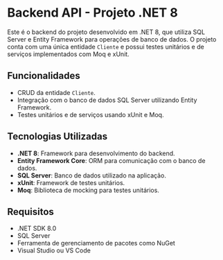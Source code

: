 # Backend API - Projeto .NET 8

Este é o backend do projeto desenvolvido em .NET 8, que utiliza SQL Server e Entity Framework para operações de banco de dados. O projeto conta com uma única entidade `Cliente` e possui testes unitários e de serviços implementados com Moq e xUnit.

## Funcionalidades

- CRUD da entidade `Cliente`.
- Integração com o banco de dados SQL Server utilizando Entity Framework.
- Testes unitários e de serviços usando xUnit e Moq.

## Tecnologias Utilizadas

- **.NET 8**: Framework para desenvolvimento do backend.
- **Entity Framework Core**: ORM para comunicação com o banco de dados.
- **SQL Server**: Banco de dados utilizado na aplicação.
- **xUnit**: Framework de testes unitários.
- **Moq**: Biblioteca de mocking para testes unitários.

## Requisitos

- .NET SDK 8.0
- SQL Server
- Ferramenta de gerenciamento de pacotes como NuGet
- Visual Studio ou VS Code
